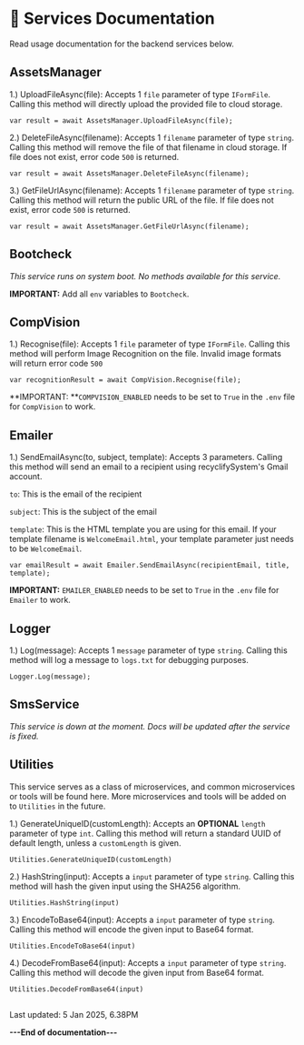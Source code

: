 # 📄 Services Documentation
Read usage documentation for the backend services below.

## AssetsManager
1.) UploadFileAsync(file): Accepts 1 `file` parameter of type `IFormFile`. Calling this method will directly upload the provided file to cloud storage.

`var result = await AssetsManager.UploadFileAsync(file);`

2.) DeleteFileAsync(filename): Accepts 1 `filename` parameter of type `string`. Calling this method will remove the file of that filename in cloud storage. If file does not exist, error code `500` is returned.

`var result = await AssetsManager.DeleteFileAsync(filename);`

3.) GetFileUrlAsync(filename): Accepts 1 `filename` parameter of type `string`. Calling this method will return the public URL of the file. If file does not exist, error code `500` is returned.

`var result = await AssetsManager.GetFileUrlAsync(filename);`

## Bootcheck
_This service runs on system boot. No methods available for this service._

**IMPORTANT:** Add all `env` variables to `Bootcheck`.

## CompVision
1.) Recognise(file): Accepts 1 `file` parameter of type `IFormFile`. Calling this method will perform Image Recognition on the file. Invalid image formats will return error code `500`

`var recognitionResult = await CompVision.Recognise(file);`

**IMPORTANT: **`COMPVISION_ENABLED` needs to be set to `True` in the `.env` file for `CompVision` to work.

## Emailer
1.) SendEmailAsync(to, subject, template): Accepts 3 parameters. Calling this method will send an email to a recipient using recyclifySystem's Gmail account.

`to`: This is the email of the recipient

`subject`: This is the subject of the email

`template`: This is the HTML template you are using for this email. If your template filename is `WelcomeEmail.html`, your template parameter just needs to be `WelcomeEmail`.

`var emailResult = await Emailer.SendEmailAsync(recipientEmail, title, template);`

**IMPORTANT:** `EMAILER_ENABLED` needs to be set to `True` in the `.env` file for `Emailer` to work.

## Logger
1.) Log(message): Accepts 1 `message` parameter of type `string`. Calling this method will log a message to `logs.txt` for debugging purposes.

`Logger.Log(message);`

## SmsService
_This service is down at the moment. Docs will be updated after the service is fixed._

## Utilities
This service serves as a class of microservices, and common microservices or tools will be found here. More microservices and tools will be added on to `Utilities` in the future.

1.) GenerateUniqueID(customLength): Accepts an **OPTIONAL** `length` parameter of type `int`. Calling this method will return a standard UUID of default length, unless a `customLength` is given.

`Utilities.GenerateUniqueID(customLength)`

2.) HashString(input): Accepts a `input` parameter of type `string`. Calling this method will hash the given input using the SHA256 algorithm.

`Utilities.HashString(input)`

3.) EncodeToBase64(input): Accepts a `input` parameter of type `string`. Calling this method will encode the given input to Base64 format.

`Utilities.EncodeToBase64(input)`

4.) DecodeFromBase64(input): Accepts a `input` parameter of type `string`. Calling this method will decode the given input from Base64 format.

`Utilities.DecodeFromBase64(input)`

##

Last updated: 5 Jan 2025, 6.38PM

**---End of documentation---**
